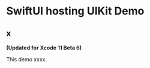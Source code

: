 # SwiftUI hosting UIKit Demo
## x
**(Updated for Xcode 11 Beta 6)**

This demo xxxx.

``` swift
```
